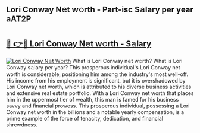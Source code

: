 ## Lori Conway N𝚎t w𝚘rth - Part-isc S𝚊lary per year aAT2P

# <h2><a href="http://gc1l1b.nevu.top/?p=Lori+Conway">🔗 👉🔴 Lori Conway N𝚎t w𝚘rth - S𝚊lary</a></h2>

[![Lori Conway N𝚎t W𝚘rth](https://i.imgur.com/Oavwk0R.jpeg)](http://gc1l1b.nevu.top/?p=Lori+Conway)
What is Lori Conway n𝚎t w𝚘rth? What is Lori Conway s𝚊lary per year?
This prosperous individual's Lori Conway net worth is considerable, positioning him among the industry's most well-off. His income from his employment is significant, but it is overshadowed by Lori Conway net worth, which is attributed to his diverse business activities and extensive real estate portfolio. With a Lori Conway net worth that places him in the uppermost tier of wealth, this man is famed for his business savvy and financial prowess. This prosperous individual, possessing a Lori Conway net worth in the billions and a notable yearly compensation, is a prime example of the force of tenacity, dedication, and financial shrewdness.
